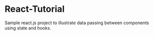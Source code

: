 # React-Tutorial
Sample react.js project to illustrate data passing between components using state and hooks.
